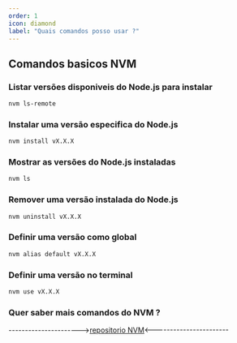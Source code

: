 ```yaml
---
order: 1
icon: diamond
label: "Quais comandos posso usar ?"
---
```


<!-- Araújo -->

## Comandos basicos NVM

### Listar versões disponiveis do Node.js para instalar

```bash
nvm ls-remote
```

### Instalar uma versão especifica do Node.js

```bash
nvm install vX.X.X
```

### Mostrar as versões do Node.js instaladas

```bash
nvm ls
```

### Remover uma versão instalada do Node.js

```bash
nvm uninstall vX.X.X
```

### Definir uma versão como global

```bash
nvm alias default vX.X.X
```

### Definir uma versão no terminal

```bash
nvm use vX.X.X
```

### Quer saber mais comandos do NVM ?
---------------------->[repositorio NVM](https://github.com/nvm-sh/nvm)<-----------------------